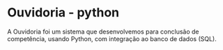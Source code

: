 # Ouvidoria - python
A Ouvidoria foi um sistema que desenvolvemos para conclusão de competência, usando Python, com integração ao banco de dados (SQL). 
